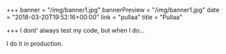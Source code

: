 +++
banner = "/img/banner1.jpg"
bannerPreview = "/img/banner1.jpg"
date = "2018-03-20T19:52:16+00:00"
link = "pullaa"
title = "Pullaa"

+++
I dont' always test my code, but when I do...

<!--more-->

I do it in production.